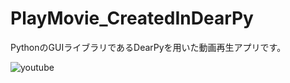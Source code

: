 # PlayMovie_CreatedInDearPy
PythonのGUIライブラリであるDearPyを用いた動画再生アプリです。

![youtube](https://www.youtube.com/watch?v=PTY1pU_Ih6o)
